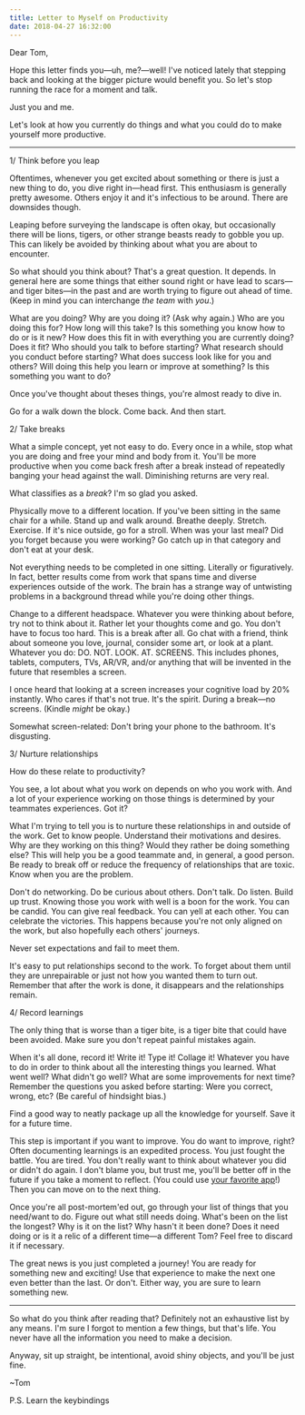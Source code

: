 ```yaml
---
title: Letter to Myself on Productivity
date: 2018-04-27 16:32:00
---
```


Dear Tom,

Hope this letter finds you—uh, me?—well! I've noticed lately that stepping back and looking at the bigger picture would benefit you. So let's stop running the race for a moment and talk.

Just you and me.

Let's look at how you currently do things and what you could do to make yourself more productive.

---

1/ Think before you leap

Oftentimes, whenever you get excited about something or there is just a new thing to do, you dive right in—head first. This enthusiasm is generally pretty awesome. Others enjoy it and it's infectious to be around. There are downsides though.

Leaping before surveying the landscape is often okay, but occasionally there will be lions, tigers, or other strange beasts ready to gobble you up. This can likely be avoided by thinking about what you are about to encounter.

So what should you think about? That's a great question. It depends. In general here are some things that either sound right or have lead to scars—and tiger bites—in the past and are worth trying to figure out ahead of time. (Keep in mind you can interchange *the team* with *you*.)

What are you doing? Why are you doing it? (Ask why again.) Who are you doing this for? How long will this take? Is this something you know how to do or is it new? How does this fit in with everything you are currently doing? Does it fit? Who should you talk to before starting? What research should you conduct before starting? What does success look like for you and others? Will doing this help you learn or improve at something? Is this something you want to do?

Once you've thought about theses things, you're almost ready to dive in.

Go for a walk down the block. Come back. And then start.

2/ Take breaks

What a simple concept, yet not easy to do. Every once in a while, stop what you are doing and free your mind and body from it. You'll be more productive when you come back fresh after a break instead of repeatedly banging your head against the wall. Diminishing returns are very real.

What classifies as a *break*? I'm so glad you asked.

Physically move to a different location. If you've been sitting in the same chair for a while. Stand up and walk around. Breathe deeply. Stretch. Exercise. If it's nice outside, go for a stroll. When was your last meal? Did you forget because you were working? Go catch up in that category and don't eat at your desk.

Not everything needs to be completed in one sitting. Literally or figuratively. In fact, better results come from work that spans time and diverse experiences outside of the work. The brain has a strange way of untwisting problems in a background thread while you're doing other things.

Change to a different headspace. Whatever you were thinking about before, try not to think about it. Rather let your thoughts come and go. You don't have to focus too hard. This is a break after all. Go chat with a friend, think about someone you love, journal, consider some art, or look at a plant. Whatever you do: DO. NOT. LOOK. AT. SCREENS. This includes phones, tablets, computers, TVs, AR/VR, and/or anything that will be invented in the future that resembles a screen.

I once heard that looking at a screen increases your cognitive load by 20% instantly. Who cares if that's not true. It's the spirit. During a break—no screens. (Kindle *might* be okay.)

Somewhat screen-related: Don't bring your phone to the bathroom. It's disgusting.

3/ Nurture relationships

How do these relate to productivity?

You see, a lot about what you work on depends on who you work with. And a lot of your experience working on those things is determined by your teammates experiences. Got it?

What I'm trying to tell you is to nurture these relationships in and outside of the work. Get to know people. Understand their motivations and desires. Why are they working on this thing? Would they rather be doing something else? This will help you be a good teammate and, in general, a good person. Be ready to break off or reduce the frequency of relationships that are toxic. Know when you are the problem.

Don't do networking. Do be curious about others. Don't talk. Do listen. Build up trust. Knowing those you work with well is a boon for the work. You can be candid. You can give real feedback. You can yell at each other. You can celebrate the victories. This happens because you're not only aligned on the work, but also hopefully each others' journeys.

Never set expectations and fail to meet them.

It's easy to put relationships second to the work. To forget about them until they are unrepairable or just not how you wanted them to turn out. Remember that after the work is done, it disappears and the relationships remain.

4/ Record learnings

The only thing that is worse than a tiger bite, is a tiger bite that could have been avoided. Make sure you don't repeat painful mistakes again.

When it's all done, record it! Write it! Type it! Collage it! Whatever you have to do in order to think about all the interesting things you learned. What went well? What didn't go well? What are some improvements for next time? Remember the questions you asked before starting: Were you correct, wrong, etc? (Be careful of hindsight bias.)

Find a good way to neatly package up all the knowledge for yourself. Save it for a future time.

This step is important if you want to improve. You do want to improve, right? Often documenting learnings is an expedited process. You just fought the battle. You are tired. You don't really want to think about whatever you did or didn't do again. I don't blame you, but trust me, you'll be better off in the future if you take a moment to reflect. (You could use [your favorite app](http://dayoneapp.com/)!) Then you can move on to the next thing.

Once you're all post-mortem'ed out, go through your list of things that you need/want to do. Figure out what still needs doing. What's been on the list the longest? Why is it on the list? Why hasn't it been done? Does it need doing or is it a relic of a different time—a different Tom? Feel free to discard it if necessary.

The great news is you just completed a journey! You are ready for something new and exciting! Use that experience to make the next one even better than the last. Or don't. Either way, you are sure to learn something new.

---

So what do you think after reading that? Definitely not an exhaustive list by any means. I'm sure I forgot to mention a few things, but that's life. You never have all the information you need to make a decision.

Anyway, sit up straight, be intentional, avoid shiny objects, and you'll be just fine.

~Tom

P.S. Learn the keybindings
